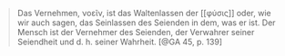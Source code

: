 > Das Vernehmen, νοεῖν, ist das Waltenlassen der [[φύσις]] oder, wie wir auch sagen, das Seinlassen des Seienden in dem, was er ist. Der Mensch ist der Vernehmer des Seienden, der Verwahrer seiner Seiendheit und d. h. seiner Wahrheit. [@GA 45, p. 139]
